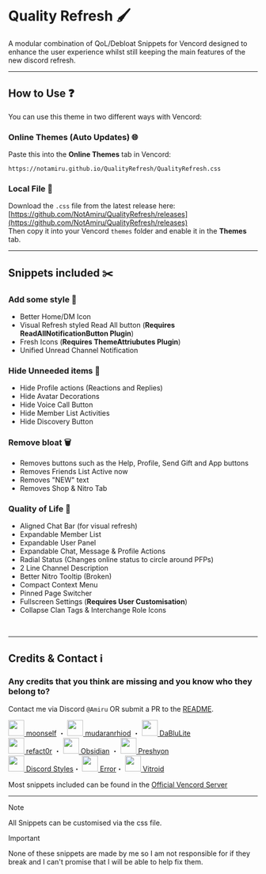 # Quality Refresh 🖌️

A modular combination of QoL/Debloat Snippets for Vencord designed to enhance the user experience whilst still keeping the main features of the new discord refresh.

---

## How to Use ❓

You can use this theme in two different ways with Vencord:

### Online Themes (Auto Updates) 🌐
Paste this into the **Online Themes** tab in Vencord:
```
https://notamiru.github.io/QualityRefresh/QualityRefresh.css
```

### Local File 💾
Download the `.css` file from the latest release here:  
[https://github.com/NotAmiru/QualityRefresh/releases](https://github.com/NotAmiru/QualityRefresh/releases)   
Then copy it into your Vencord `themes` folder and enable it in the **Themes** tab.

---

## Snippets included ✂️   

### Add some style 🎨
 - Better Home/DM Icon
 - Visual Refresh styled Read All button (**Requires ReadAllNotificationButton Plugin**) 
 - Fresh Icons (**Requires ThemeAttriubutes Plugin**)
 - Unified Unread Channel Notification
### Hide Unneeded items 🚫
 - Hide Profile actions (Reactions and Replies)  
 - Hide Avatar Decorations
 - Hide Voice Call Button    
 - Hide Member List Activities
 - Hide Discovery Button
### Remove bloat 🗑️ 
 - Removes buttons such as the Help, Profile, Send Gift and App buttons   
 - Removes Friends List Active now   
 - Removes "NEW" text   
 - Removes Shop & Nitro Tab  
### Quality of Life 🌈
 - Aligned Chat Bar (for visual refresh)  
 - Expandable Member List   
 - Expandable User Panel   
 - Expandable Chat, Message & Profile Actions   
 - Radial Status (Changes online status to circle around PFPs)   
 - 2 Line Channel Description   
 - Better Nitro Tooltip (Broken)
 - Compact Context Menu
 - Pinned Page Switcher
 - Fullscreen Settings (**Requires User Customisation**)
 - Collapse Clan Tags & Interchange Role Icons
<br>
  
 ---

## Credits & Contact ℹ️

### Any credits that you think are missing and you know who they belong to? 
Contact me via Discord `@Amiru` OR submit a PR to the [README](https://github.com/notamiru/QualityRefresh/blob/main/README.md).

<p align="left">
  <a href="https://github.com/lithwack"><img src="https://github.com/lithwack.png" width="32"/> moonself</a> ・
  <a href="https://github.com/mudaranrhiod"><img src="https://github.com/mudaranrhiod.png" width="32"/> mudaranrhiod</a> ・
  <a href="https://github.com/dablulite"><img src="https://github.com/dablulite.png" width="32"/> DaBluLite</a><br>
  <a href="https://github.com/refact0r"><img src="https://github.com/refact0r.png" width="32"/> refact0r</a> ・
  <a href="https://github.com/Obsidianninja11"><img src="https://github.com/Obsidianninja11.png" width="32"/> Obsidian</a> ・
  <a href="https://github.com/madmaxgrey"><img src="https://github.com/madmaxgrey.png" width="32"/> Preshyon</a><br>
  <a href="https://github.com/DiscordStyles"><img src="https://github.com/DiscordStyles.png" width="32"/> Discord Styles</a>・
  <a href="https://github.com/Err0r430"><img src="https://github.com/Err0r430.png" width="32"/> Error</a>・
  <a href="https://github.com/VitroidFPV"><img src="https://github.com/VitroidFPV.png" width="32"/> Vitroid</a><br>
</p>
 

Most snippets included can be found in the [Official Vencord Server](https://discord.gg/E5qGbcTX)   

---

> [!NOTE]
> All Snippets can be customised via the css file.   

>[!IMPORTANT]
> None of these snippets are made by me so I am not responsible for if they break and I can't promise that I will be able to help fix them.